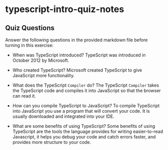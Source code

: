 # typescript-intro-quiz-notes

## Quiz Questions

Answer the following questions in the provided markdown file before turning in this exercise:

- When was TypeScript introduced?
  TypeScript was introduced in October 2012 by Microsoft.

- Who created TypeScript?
  Microsoft created TypeScript to give JavaScript more functionality.

- What does the TypeScript `Compiler` do?
  The TypeScript `Compiler` takes the TypeScript code and compiles it into JavaScript so that the browser can read it.

- How can you compile TypeScript to JavaScript?
  To compile TypeScript into JavaScript you use a program that will convert your code. It is usually downloaded and integrated into your IDE.

- What are some benefits of using TypeScript?
  Some benefits of using TypeScript are the tools the language provides for writing easier-to-read Javascript, it helps you debug your code and catch errors faster, and provides more structure to your code.
